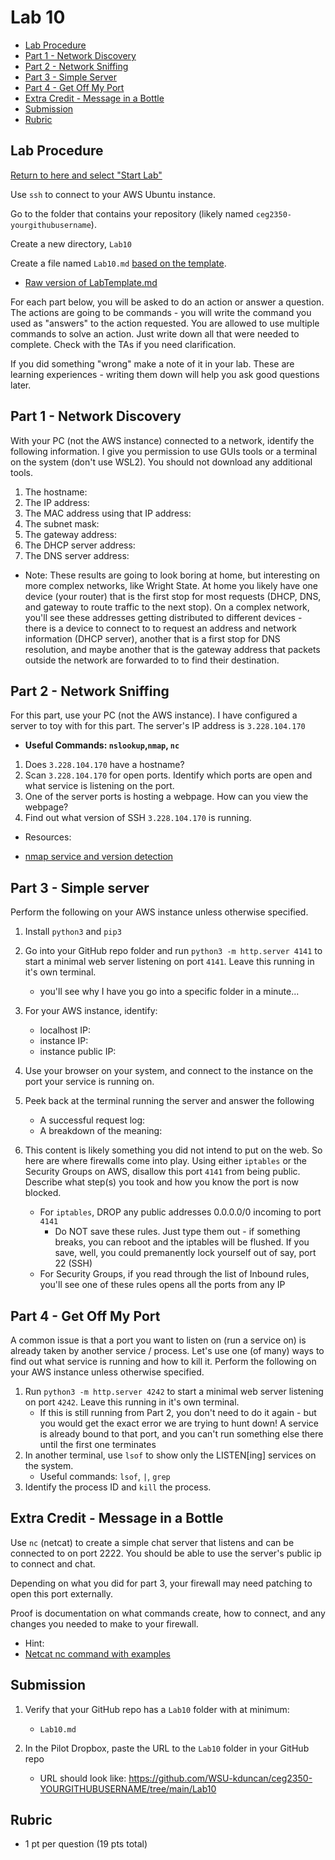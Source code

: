 # Lab 10

- [Lab Procedure](#Lab-Procedure)
- [Part 1 - Network Discovery](#Part-1---Network-Discovery)
- [Part 2 - Network Sniffing](#Part-2---Network-Sniffing)
- [Part 3 - Simple Server](#Part-3---Simple-Server)
- [Part 4 - Get Off My Port](#Part-4---Get-Off-My-Port)
- [Extra Credit - Message in a Bottle](#Extra-Credit---Message-in-a-Bottle)
- [Submission](#Submission)
- [Rubric](#Rubric)

## Lab Procedure

[Return to here and select "Start Lab"](https://awsacademy.instructure.com/courses/13249/modules/items/1136419)

Use `ssh` to connect to your AWS Ubuntu instance.

Go to the folder that contains your repository (likely named `ceg2350-yourgithubusername`).

Create a new directory, `Lab10`

Create a file named `Lab10.md` [based on the template](LabTemplate.md).

- [Raw version of LabTemplate.md](https://raw.githubusercontent.com/pattonsgirl/Spring2022-CEG2350/main/Labs/Lab10/LabTemplate.md)

For each part below, you will be asked to do an action or answer a question. The actions are going to be commands - you will write the command you used as "answers" to the action requested. You are allowed to use multiple commands to solve an action. Just write down all that were needed to complete. Check with the TAs if you need clarification.

If you did something "wrong" make a note of it in your lab. These are learning experiences - writing them down will help you ask good questions later.

## Part 1 - Network Discovery

With your PC (not the AWS instance) connected to a network, identify the following information. I give you permission to use GUIs tools or a terminal on the system (don't use WSL2). You should not download any additional tools.

1. The hostname:
2. The IP address:
3. The MAC address using that IP address:
4. The subnet mask:
5. The gateway address:
6. The DHCP server address:
7. The DNS server address:

- Note: These results are going to look boring at home, but interesting on more complex networks, like Wright State. At home you likely have one device (your router) that is the first stop for most requests (DHCP, DNS, and gateway to route traffic to the next stop). On a complex network, you'll see these addresses getting distributed to different devices - there is a device to connect to to request an address and network information (DHCP server), another that is a first stop for DNS resolution, and maybe another that is the gateway address that packets outside the network are forwarded to to find their destination.

## Part 2 - Network Sniffing

For this part, use your PC (not the AWS instance). I have configured a server to toy with for this part. The server's IP address is `3.228.104.170`

- **Useful Commands: `nslookup`,`nmap`, `nc`**

1. Does `3.228.104.170` have a hostname?
2. Scan `3.228.104.170` for open ports. Identify which ports are open and what service is listening on the port.
3. One of the server ports is hosting a webpage. How can you view the webpage?
4. Find out what version of SSH `3.228.104.170` is running.

- Resources:

- [nmap service and version detection](https://nmap.org/book/man-version-detection.html)

## Part 3 - Simple server

Perform the following on your AWS instance unless otherwise specified.

1. Install `python3` and `pip3`
2. Go into your GitHub repo folder and run `python3 -m http.server 4141` to start a minimal web server listening on port `4141`. Leave this running in it's own terminal.
   - you'll see why I have you go into a specific folder in a minute...
3. For your AWS instance, identify:
   - localhost IP:
   - instance IP:
   - instance public IP:
4. Use your browser on your system, and connect to the instance on the port your service is running on.
5. Peek back at the terminal running the server and answer the following

   - A successful request log:
   - A breakdown of the meaning:

6. This content is likely something you did not intend to put on the web. So here are where firewalls come into play. Using either `iptables` or the Security Groups on AWS, disallow this port `4141` from being public. Describe what step(s) you took and how you know the port is now blocked.
   - For `iptables`, DROP any public addresses 0.0.0.0/0 incoming to port `4141`
     - Do NOT save these rules. Just type them out - if something breaks, you can reboot and the iptables will be flushed. If you save, well, you could premanently lock yourself out of say, port 22 (SSH)
   - For Security Groups, if you read through the list of Inbound rules, you'll see one of these rules opens all the ports from any IP

## Part 4 - Get Off My Port

A common issue is that a port you want to listen on (run a service on) is already taken by another service / process. Let's use one (of many) ways to find out what service is running and how to kill it. Perform the following on your AWS instance unless otherwise specified.

1. Run `python3 -m http.server 4242` to start a minimal web server listening on port `4242`. Leave this running in it's own terminal.
   - If this is still running from Part 2, you don't need to do it again - but you would get the exact error we are trying to hunt down! A service is already bound to that port, and you can't run something else there until the first one terminates
2. In another terminal, use `lsof` to show only the LISTEN[ing] services on the system.
   - Useful commands: `lsof`, `|`, `grep`
3. Identify the process ID and `kill` the process.

## Extra Credit - Message in a Bottle

Use `nc` (netcat) to create a simple chat server that listens and can be connected to on port 2222. You should be able to use the server's public ip to connect and chat.

Depending on what you did for part 3, your firewall may need patching to open this port externally.

Proof is documentation on what commands create, how to connect, and any changes you needed to make to your firewall.

- Hint:
- [Netcat nc command with examples](https://linuxize.com/post/netcat-nc-command-with-examples/)

## Submission

1. Verify that your GitHub repo has a `Lab10` folder with at minimum:

   - `Lab10.md`

2. In the Pilot Dropbox, paste the URL to the `Lab10` folder in your GitHub repo
   - URL should look like: https://github.com/WSU-kduncan/ceg2350-YOURGITHUBUSERNAME/tree/main/Lab10

## Rubric

- 1 pt per question (19 pts total)
